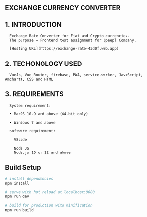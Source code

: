 ## EXCHANGE CURRENCY CONVERTER 

## 1.	INTRODUCTION

      Exchange Rate Converter for Fiat and Crypto currencies.
      The purpose – Frontend test assignment for Opeepl Company.
      
      [Hosting URL](https://exchange-rate-43d0f.web.app)

## 2.	TECHONOLOGY USED 
      
      VueJs, Vue Router, firebase, PWA, service-worker, JavaScript, Amchart4, CSS and HTML

## 3.	REQUIREMENTS

      System requirement:
      
      •	MacOS 10.9 and above (64-bit only)
      
      •	Windows 7 and above
      
      Software requirement:
        
        VScode 

        Node JS
        Node.js 10 or 12 and above

## Build Setup

``` bash
# install dependencies
npm install

# serve with hot reload at localhost:8080
npm run dev

# build for production with minification
npm run build
```
